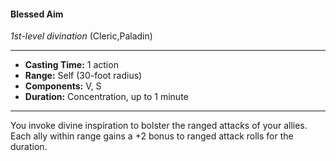 #### Blessed Aim
*1st-level divination* (Cleric,Paladin)
___
- **Casting Time:** 1 action
- **Range:** Self (30-foot radius)
- **Components:** V, S
- **Duration:** Concentration, up to 1 minute
---
You invoke divine inspiration to bolster the ranged attacks of your allies. Each ally within range gains a +2 bonus to ranged attack rolls for the duration.
